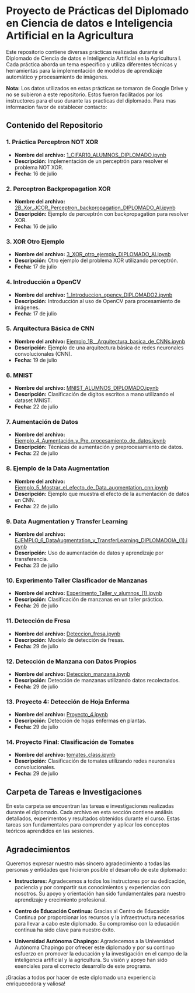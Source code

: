 # Proyecto de Prácticas del Diplomado en Ciencia de datos e Inteligencia Artificial en la Agricultura

Este repositorio contiene diversas prácticas realizadas durante el Diplomado de Ciencia de datos e Inteligencia Artificial en la Agricultura I. Cada práctica aborda un tema específico y utiliza diferentes técnicas y herramientas para la implementación de modelos de aprendizaje automático y procesamiento de imágenes.

**Nota:** Los datos utilizados en estas prácticas se tomaron de Google Drive y no se subieron a este repositorio. Estos fueron facilitados por los instructores para el uso durante las practicas del diplomado. Para mas informacion favor de establecer contacto:

## Contenido del Repositorio

### 1. Práctica Perceptron NOT XOR
- **Nombre del archivo:** [1_CIFAR10_ALUMNOS_DIPLOMADO.ipynb](1_CIFAR10_ALUMNOS_DIPLOMADO.ipynb)
- **Descripción:** Implementación de un perceptrón para resolver el problema NOT XOR.
- **Fecha:** 16 de julio

### 2. Perceptron Backpropagation XOR
- **Nombre del archivo:** [2B_Xor_JCOR_Perceptron_backpropagation_DIPLOMADO_Al.ipynb](2B_Xor_JCOR_Perceptron_backpropagation_DIPLOMADO_Al.ipynb)
- **Descripción:** Ejemplo de perceptrón con backpropagation para resolver XOR.
- **Fecha:** 16 de julio

### 3. XOR Otro Ejemplo
- **Nombre del archivo:** [3_XOR_otro_ejemplo_DIPLOMADO_Al.ipynb](3_XOR_otro_ejemplo_DIPLOMADO_Al.ipynb)
- **Descripción:** Otro ejemplo del problema XOR utilizando perceptrón.
- **Fecha:** 17 de julio

### 4. Introducción a OpenCV
- **Nombre del archivo:** [1_Introduccion_opencv_DIPLOMADO2.ipynb](1_Introduccion_opencv_DIPLOMADO2.ipynb)
- **Descripción:** Introducción al uso de OpenCV para procesamiento de imágenes.
- **Fecha:** 17 de julio

### 5. Arquitectura Básica de CNN
- **Nombre del archivo:** [Ejemplo_1B__Arquitectura_basica_de_CNNs.ipynb](Ejemplo_1B__Arquitectura_basica_de_CNNs.ipynb)
- **Descripción:** Ejemplo de una arquitectura básica de redes neuronales convolucionales (CNN).
- **Fecha:** 19 de julio

### 6. MNIST
- **Nombre del archivo:** [MNIST_ALUMNOS_DIPLOMADO.ipynb](MNIST_ALUMNOS_DIPLOMADO.ipynb)
- **Descripción:** Clasificación de dígitos escritos a mano utilizando el dataset MNIST.
- **Fecha:** 22 de julio

### 7. Aumentación de Datos
- **Nombre del archivo:** [Ejemplo_4_Aumentación_y_Pre_procesamiento_de_datos.ipynb](Ejemplo_4_Aumentación_y_Pre_procesamiento_de_datos.ipynb)
- **Descripción:** Técnicas de aumentación y preprocesamiento de datos.
- **Fecha:** 22 de julio

### 8. Ejemplo de la Data Augmentation
- **Nombre del archivo:** [Ejemplo_5_Mostrar_el_efecto_de_Data_augmentation_cnn.ipynb](Ejemplo_5_Mostrar_el_efecto_de_Data_augmentation_cnn.ipynb)
- **Descripción:** Ejemplo que muestra el efecto de la aumentación de datos en CNN.
- **Fecha:** 22 de julio

### 9. Data Augmentation y Transfer Learning
- **Nombre del archivo:** [EJEMPLO_6_DataAugmentation_y_TransferLearning_DIPLOMADOIA_(1).ipynb](EJEMPLO_6_DataAugmentation_y_TransferLearning_DIPLOMADOIA_(1).ipynb)
- **Descripción:** Uso de aumentación de datos y aprendizaje por transferencia.
- **Fecha:** 23 de julio

### 10. Experimento Taller Clasificador de Manzanas
- **Nombre del archivo:** [Experimento_Taller_v_alumnos_(1).ipynb](Experimento_Taller_v_alumnos_(1).ipynb)
- **Descripción:** Clasificación de manzanas en un taller práctico.
- **Fecha:** 26 de julio

### 11. Detección de Fresa
- **Nombre del archivo:** [Deteccion_fresa.ipynb](Deteccion_fresa.ipynb)
- **Descripción:** Modelo de detección de fresas.
- **Fecha:** 29 de julio

### 12. Detección de Manzana con Datos Propios
- **Nombre del archivo:** [Deteccion_manzana.ipynb](Deteccion_manzana.ipynb)
- **Descripción:** Detección de manzanas utilizando datos recolectados.
- **Fecha:** 29 de julio

### 13. Proyecto 4: Detección de Hoja Enferma
- **Nombre del archivo:** [Proyecto_4.ipynb](Proyecto_4.ipynb)
- **Descripción:** Detección de hojas enfermas en plantas.
- **Fecha:** 29 de julio

### 14. Proyecto Final: Clasificación de Tomates
- **Nombre del archivo:** [tomates_class.ipynb](tomates_class.ipynb)
- **Descripción:** Clasificación de tomates utilizando redes neuronales convolucionales.
- **Fecha:** 29 de julio

## Carpeta de Tareas e Investigaciones

En esta carpeta se encuentran las tareas e investigaciones realizadas durante el diplomado. Cada archivo en esta sección contiene análisis detallados, experimentos y resultados obtenidos durante el curso. Estas tareas son fundamentales para comprender y aplicar los conceptos teóricos aprendidos en las sesiones.

## Agradecimientos

Queremos expresar nuestro más sincero agradecimiento a todas las personas y entidades que hicieron posible el desarrollo de este diplomado:

- **Instructores:** Agradecemos a todos los instructores por su dedicación, paciencia y por compartir sus conocimientos y experiencias con nosotros. Su apoyo y orientación han sido fundamentales para nuestro aprendizaje y crecimiento profesional.

- **Centro de Educación Continua:** Gracias al Centro de Educación Continua por proporcionar los recursos y la infraestructura necesarios para llevar a cabo este diplomado. Su compromiso con la educación continua ha sido clave para nuestro éxito.

- **Universidad Autónoma Chapingo:** Agradecemos a la Universidad Autónoma Chapingo por ofrecer este diplomado y por su continuo esfuerzo en promover la educación y la investigación en el campo de la inteligencia artificial y la agricultura. Su visión y apoyo han sido esenciales para el correcto desarrollo de este programa.

¡Gracias a todos por hacer de este diplomado una experiencia enriquecedora y valiosa!
